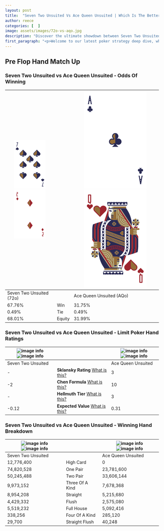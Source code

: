 ```yaml
---
layout: post
title:  "Seven Two Unsuited Vs Ace Queen Unsuited | Which Is The Better Hand In Poker? A Complete Guide"
author: reece
categories: [  ]
image: assets/images/72o-vs-aqo.jpg
description: "Discover the ultimate showdown between Seven Two Unsuited and Ace Queen Unsuited in poker! Uncover the odds, strategies, and scenarios where one hand triumphs over the other. Get ready to up your poker game with this thrilling analysis."
first_paragraph: "<p>Welcome to our latest poker strategy deep dive, where we're pitting two distinct hands against each other in a high-stakes showdown: Seven Two Unsuited vs Ace Queen Unsuited.</p><p>In the dynamic world of poker, every decision counts, and knowing which hand holds the upper hand is key to your success at the table.</p><p>In this article, we'll dissect these two hands, explore the scenarios where one dominates the other, and equip you with the knowledge to make strategic choices that can tip the odds in your favor.</p><p>Get ready to unravel the intriguing dynamics of these poker hands and elevate your game to new heights.</p>"
---
```




[comment]: # (sp0)

## Pre Flop Hand Match Up

<div class="table hand-ratings" markdown="1"> 



### Seven Two Unsuited vs Ace Queen Unsuited - Odds Of Winning


    
| ![image info](assets/images/hand1/7.png) ![image info](assets/images/hand1/2o.png) |  | ![image info](assets/images/hand2/a.png) ![image info](assets/images/hand2/qo.png) |
| -------- | -------- | -------- |
| Seven Two Unsuited (72o) |  | Ace Queen Unsuited (AQo) |
| 67.76% | Win | 31.75% |
| 0.49% | Tie | 0.49% |
| 68.01% | Equity | 31.99% |




[comment]: # (sp1)



### Seven Two Unsuited vs Ace Queen Unsuited - Limit Poker Hand Ratings


    
| ![image info](https://www.riverpairs.com/assets/images/hand1/7.png) ![image info](https://www.riverpairs.com/assets/images/hand1/2o.png) |  | ![image info](https://www.riverpairs.com/assets/images/hand2/a.png) ![image info](https://www.riverpairs.com/assets/images/hand2/qo.png) |
| -------- | -------- | -------- |
| Seven Two Unsuited |  | Ace Queen Unsuited |
| - | **Sklansky Rating** [What is this?](/sklansky-rating-explained) | 3 |
| -2 | **Chen Formula** [What is this?](/chen-formula-explained) | 10 |
| - | **Hellmuth Tier** [What is this?](/Hellmuth-tier-explained) | 3 |
| -0.12 | **Expected Value** [What is this?](/expected-value-explained) | 0.31 |




[comment]: # (sp2)



### Seven Two Unsuited vs Ace Queen Unsuited - Winning Hand Breakdown


    
| ![image info](https://www.riverpairs.com/assets/images/hand1/7.png) ![image info](https://www.riverpairs.com/assets/images/hand1/2o.png) |  | ![image info](https://www.riverpairs.com/assets/images/hand2/a.png) ![image info](https://www.riverpairs.com/assets/images/hand2/qo.png) |
| -------- | -------- | -------- |
| Seven Two Unsuited |  | Ace Queen Unsuited |
| 12,776,400 | High Card | 0 |
| 74,820,528 | One Pair | 23,781,600 |
| 50,245,488 | Two Pair | 33,606,144 |
| 9,973,152 | Three Of A Kind | 7,678,368 |
| 8,954,208 | Straight | 5,215,680 |
| 4,429,332 | Flush | 2,575,080 |
| 5,519,232 | Full House | 5,092,416 |
| 338,256 | Four Of A Kind | 285,120 |
| 29,700 | Straight Flush | 40,248 |




[comment]: # (sp3)



</div>

[comment]: # (sp4)



[comment]: # (sp5)

